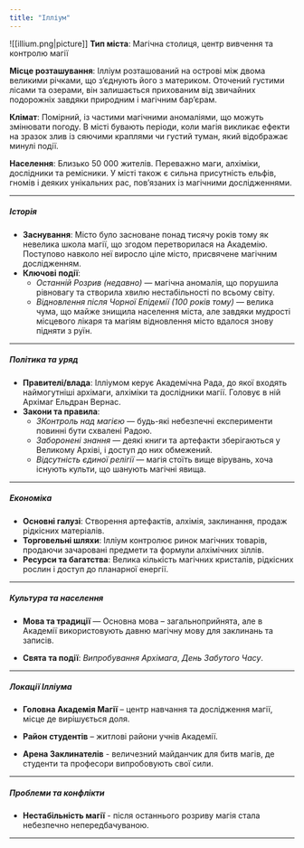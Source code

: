 ```yaml
---
title: "Ілліум"
---
```

![[illium.png|picture]]
**Тип міста**: Магічна столиця, центр вивчення та контролю магії

**Місце розташування**: Ілліум розташований на острові між двома великими річками, що з’єднують його з материком. Оточений густими лісами та озерами, він залишається прихованим від звичайних подорожніх завдяки природним і магічним бар’єрам.

**Клімат**: Помірний, із частими магічними аномаліями, що можуть змінювати погоду. В місті бувають періоди, коли магія викликає ефекти на зразок злив із сяючими краплями чи густий туман, який відображає минулі події.

**Населення**: Близько 50 000 жителів. Переважно маги, алхіміки, дослідники та ремісники. У місті також є сильна присутність ельфів, гномів і деяких унікальних рас, пов’язаних із магічними дослідженнями.

---
##### Історія
- **Заснування**: Місто було засноване понад тисячу років тому як невелика школа магії, що згодом перетворилася на Академію. Поступово навколо неї виросло ціле місто, присвячене магічним дослідженням.
- **Ключові події**:
    - _Останній Розрив (недавно)_ — магічна аномалія, що порушила рівновагу та створила хвилю нестабільності по всьому світу.
    - _Відновлення після Чорної Епідемії (100 років тому)_ — велика чума, що майже знищила населення міста, але завдяки мудрості місцевого лікаря та магіям відновлення місто вдалося знову підняти з руїн.


---
##### **Політика та уряд**

 - **Правителі/влада**: Ілліумом керує Академічна Рада, до якої входять наймогутніші архімаги, алхіміки та дослідники магії. Головує в ній Архімаг Ельдран Вернас.
- **Закони та правила**:
    - _ЗКонтроль над магією_ — будь-які небезпечні експерименти повинні бути схвалені Радою.
    - _Заборонені знання_ — деякі книги та артефакти зберігаються у Великому Архіві, і доступ до них обмежений.
    - _Відсутність єдиної релігії_ — магія стоїть вище вірувань, хоча існують культи, що шанують магічні явища.

---
##### **Економіка**

- **Основні галузі**: Створення артефактів, алхімія, заклинання, продаж рідкісних матеріалів.
- **Торговельні шляхи**: Ілліум контролює ринок магічних товарів, продаючи зачаровані предмети та формули алхімічних зіллів.
- **Ресурси та багатства**: Велика кількість магічних кристалів, рідкісних рослин і доступ до планарної енергії.

---
##### **Культура та населення**

 - **Мова та традиції** — Основна мова – загальноприйнята, але в Академії використовують давню магічну мову для заклинань та записів.

- **Свята та події**: _Випробування Архімага_, _День Забутого Часу_.
---
##### **Локації Ілліума**

 - **Головна Академія Магії** – центр навчання та дослідження магії, місце де вирішується доля.

 - **Район студентів** – житлові райони учнів Академії.

 - **Арена Заклинателів** - величезний майданчик для битв магів, де студенти та професори випробовують свої сили.

---

##### **Проблеми та конфлікти**

 - **Нестабільність магії** - після останнього розриву магія стала небезпечно непередбачуваною.
 
---


